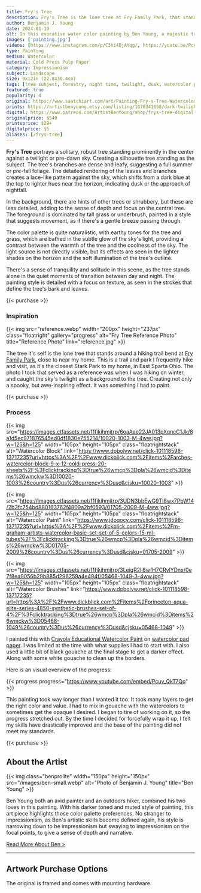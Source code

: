 ```yaml
---
title: Fry's Tree
description: Fry's Tree is the lone tree at Fry Family Park, that stands out in the field's skyline, during an after sunset walk through the park.
author: Benjamin J. Young
date: 2024-01-19
alt: In this evocative water color painting by Ben Young, a majestic tree stands prominently against a dusky sky, its intricate branches silhouetted by the soft glow of twilight.
images: ['painting.jpg']
videos: [https://www.instagram.com/p/C3hi4DjAYqg/, https://youtu.be/Pcuv_QkT7Qo]
type: Painting
medium: Watercolor
material: Cold Press Pulp Paper
category: Impressionism
subject: Landscape
size: 9x12in (22.8x30.4cm)
tags: [tree subject, forestry, night time, twilight, dusk, watercolor paint, gouache paint, hybrid impressionism, landscape art, ohio park]
featured: true
popularity: 4
original: https://www.saatchiart.com/art/Painting-Fry-s-Tree-Watercolor-Painting/2418035/11491453/view
prints: https://artistbenyoung.etsy.com/listing/1670341658/dark-twilight-tree-silhouette
digital: https://www.patreon.com/ArtistBenYoung/shop/frys-tree-digital-download-139651
originalprice: $540
printsprice: $29+
digitalprice: $5
aliases: [/frys-tree]
---
```


**Fry's Tree** portrays a solitary, robust tree standing prominently in the center against a twilight or pre-dawn sky. Creating a silhouette tree standing as the subject. The tree's branches are dense and leafy, suggesting a full summer or pre-fall foliage. The detailed rendering of the leaves and branches creates a lace-like pattern against the sky, which shifts from a dark blue at the top to lighter hues near the horizon, indicating dusk or the approach of nightfall.

In the background, there are hints of other trees or shrubbery, but these are less detailed, adding to the sense of depth and focus on the central tree. The foreground is dominated by tall grass or underbrush, painted in a style that suggests movement, as if there's a gentle breeze passing through.

The color palette is quite naturalistic, with earthy tones for the tree and grass, which are bathed in the subtle glow of the sky's light, providing a contrast between the warmth of the tree and the coolness of the sky. The light source is not directly visible, but its effects are seen in the lighter shades on the horizon and the soft illumination of the tree's outline.

There's a sense of tranquility and solitude in this scene, as the tree stands alone in the quiet moments of transition between day and night. The painting style is detailed with a focus on texture, as seen in the strokes that define the tree's bark and leaves.

{{< purchase >}}

### Inspiration ###

{{< img src="reference.webp" width="200px" height="237px" class="floatright" gallery="progress" alt="Fry Tree Reference Photo" title="Reference Photo" link="reference.jpg" >}}

The tree it's self is the lone tree that stands around a hiking trail bend at [Fry Family Park](https://starkparks.com/parks/fry-family-park/), close to near my home. This is a trail and park I frequently hike and visit, as it's the closest Stark Park to my home, in East Sparta Ohio. The photo I took that served as a reference was when I was hiking on winter, and caught the sky's twilight as a background to the tree. Creating not only a spooky, but awe-inspiring effect. It was something I had to paint.

{{< purchase >}}

### Process ###

{{< img src="https://images.ctfassets.net/f1fikihmjtrp/6oaAae22JA013pXqncC1Jk/8a1d5ec971876545ed0df1830e755214/10020-1003-M-4ww.jpg?w=125&h=125" width="105px" height="105px" class="floatrightstack" alt="Watercolor Block" link="https://www.dpbolvw.net/click-101118598-13717235?url=https%3A%2F%2Fwww.dickblick.com%2Fitems%2Farches-watercolor-block-9-x-12-cold-press-20-sheets%2F%3Fclicktracking%3Dtrue%26wmcp%3Dpla%26wmcid%3Ditems%26wmckw%3D10020-1003%26country%3Dus%26currency%3Dusd&cjsku=10020-1003" >}}

{{< img src="https://images.ctfassets.net/f1fikihmjtrp/3UDN3bbEwG9TI8wx7PbW14/2b3fc754bd880163762f4809a2bf0593/01705-2009-M-4ww.jpg?w=125&h=125" width="105px" height="105px" class="floatrightstack" alt="Watercolor Paint" link="https://www.jdoqocy.com/click-101118598-13717235?url=https%3A%2F%2Fwww.dickblick.com%2Fitems%2Fm-graham-artists-watercolor-basic-set-set-of-5-colors-15-ml-tubes%2F%3Fclicktracking%3Dtrue%26wmcp%3Dpla%26wmcid%3Ditems%26wmckw%3D01705-2009%26country%3Dus%26currency%3Dusd&cjsku=01705-2009" >}}

{{< img src="https://images.ctfassets.net/f1fikihmjtrp/3LeigR2li8wfH7CRvlYDnx/0e7f8ea9056b29b885d296259a4e484f/05468-1049-3-4ww.jpg?w=125&h=125" width="105px" height="105px" class="floatrightstack" alt="Watercolor Brushes" link="https://www.dpbolvw.net/click-101118598-13717235?url=https%3A%2F%2Fwww.dickblick.com%2Fitems%2Fprinceton-aqua-elite-series-4850-synthetic-brushes-set-of-4%2F%3Fclicktracking%3Dtrue%26wmcp%3Dpla%26wmcid%3Ditems%26wmckw%3D05468-1049%26country%3Dus%26currency%3Dusd&cjsku=05468-1049" >}}

I painted this with [Crayola Educational Watercolor Paint](https://www.kqzyfj.com/click-101118598-13717235?url=https%3A%2F%2Fwww.dickblick.com%2Fitems%2Fcrayola-educational-watercolor-pans-oval-set-of-8-mixing-colors-pan%2F%3Fclicktracking%3Dtrue%26wmcp%3Dpla%26wmcid%3Ditems%26wmckw%3D00309-1109%26country%3Dus%26currency%3Dusd&cjsku=00309-1109) on [watercolor pad paper](https://www.anrdoezrs.net/click-101118598-13717235?url=https%3A%2F%2Fwww.dickblick.com%2Fitems%2Fcanson-lettering-pad-watercolor%2F%3Fclicktracking%3Dtrue%26wmcp%3Dpla%26wmcid%3Ditems%26wmckw%3D09634-1001%26country%3Dus%26currency%3Dusd&cjsku=09634-1001). I was limited at the time with what supplies I had to start with. I also used a little bit of black gouache at the final stage to get a darker effect. Along with some white gouache to clean up the borders.

Here is an visual overview of the progress:

{{< progress progress="https://www.youtube.com/embed/Pcuv_QkT7Qo" >}}

This painting took way longer than I wanted it too. It took many layers to get the right color and value. I had to mix in gouache with the watercolors to sometimes get the opaque I desired. I began to tire of working on it, so the progress stretched out. By the time I decided for forcefully wrap it up, I felt my skills have drastically improved and the base of the painting did not meet my standards.

{{< purchase >}}

## About the Artist ##

{{< img class="benprolite" width="150px" height="150px" src="/images/ben-small.webp" alt="Photo of Benjamin J. Young" title="Ben Young" >}}

Ben Young both an avid painter and an outdoors hiker, combined his two loves in this painting. With his darker toned and muted style of painting, this art piece highlights those color palette preferences. No stranger to impressionism, as Ben's artistic skills become defined again, his style is narrowing down to be impressionism but swaying to impressionism on the focal points, to give a sense of depth and narrative.

[Read More About Ben >](/about)

---

## Artwork Purchase Options ##

The original is framed and comes with mounting hardware.
